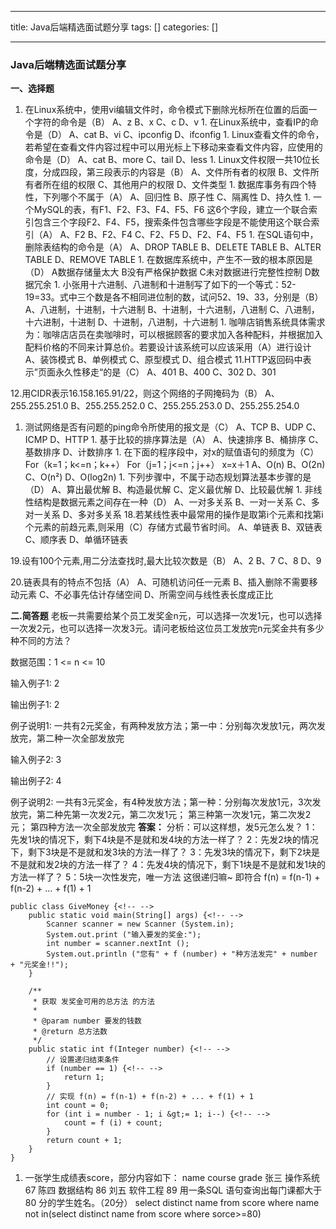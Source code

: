 
--- 
title:  Java后端精选面试题分享 
tags: []
categories: [] 

---
### Java后端精选面试题分享

**一、选择题**
1.  在Linux系统中，使用vi编辑文件时，命令模式下删除光标所在位置的后面一个字符的命令是（B） A、z B、x C、c D、v 1.  在Linux系统中，查看IP的命令是（D） A、cat B、vi C、ipconfig D、ifconfig 1.  Linux查看文件的命令，若希望在查看文件内容过程中可以用光标上下移动来查看文件内容，应使用的命令是（D） A、cat B、more C、tail D、less 1.  Linux文件权限一共10位长度，分成四段，第三段表示的内容是（B） A、文件所有者的权限 B、文件所有者所在组的权限 C、其他用户的权限 D、文件类型 1.  数据库事务有四个特性，下列哪个不属于（A） A、回归性 B、原子性 C、隔离性 D、持久性 1.  一个MySQL的表，有F1、F2、F3、F4、F5、F6 这6个字段，建立一个联合索引包含三个字段F2、F4、F5，搜索条件包含哪些字段是不能使用这个联合索引（A） A、F2 B、F2、F4 C、F2、F5 D、F2、F4、F5 1.  在SQL语句中，删除表结构的命令是（A） A、DROP TABLE B、DELETE TABLE B、ALTER TABLE D、REMOVE TABLE 1.  在数据库系统中，产生不一致的根本原因是（D） A数据存储量太大 B没有严格保护数据 C未对数据进行完整性控制 D数据冗余 1.  小张用十六进制、八进制和十进制写了如下的一个等式：52-19=33。式中三个数是各不相同进位制的数，试问52、19、33，分别是（B） A、八进制，十进制，十六进制 B、十进制，十六进制，八进制 C、八进制，十六进制，十进制 D、十进制，八进制，十六进制 1.  咖啡店销售系统具体需求为：咖啡店店员在卖咖啡时，可以根据顾客的要求加入各种配料，并根据加入配料价格的不同来计算总价。若要设计该系统可以应该采用（A）进行设计 A、装饰模式 B、单例模式 C、原型模式 D、组合模式 
11.HTTP返回码中表示”页面永久性移走“的是（C） A、401 B、400 C、302 D、301

12.用CIDR表示16.158.165.91/22，则这个网络的子网掩码为（B） A、255.255.251.0 B、255.255.252.0 C、255.255.253.0 D、255.255.254.0
1.  测试网络是否有问题的ping命令所使用的报文是（C） A、TCP B、UDP C、ICMP D、HTTP 1.  基于比较的排序算法是（A） A、快速排序 B、桶排序 C、基数排序 D、计数排序 1.  在下面的程序段中，对x的赋值语句的频度为（C） For（k=1；k&lt;=n；k++） For（j=1；j&lt;=n；j++） x=x＋1 A、O(n) B、O(2n) C、O(n²) D、O(log2n) 1.  下列步骤中，不属于动态规划算法基本步骤的是（D） A、算出最优解 B、构造最优解 C、定义最优解 D、比较最优解 1.  非线性结构是数据元素之间存在一种（D） A、一对多关系 B、一对一关系  C、多对一关系 D、多对多关系 
18.若某线性表中最常用的操作是取第i个元素和找第i个元素的前趋元素,则采用（C）存储方式最节省时间。 A、单链表 B、双链表 C、顺序表 D、单循环链表

19.设有100个元素,用二分法查找时,最大比较次数是（B） A、2 B、7 C、8 D、9

20.链表具有的特点不包括（A） A、可随机访问任一元素 B、插入删除不需要移动元素 C、不必事先估计存储空间 D、所需空间与线性表长度成正比

**二.简答题** 老板一共需要给某个员工发奖金n元，可以选择一次发1元，也可以选择一次发2元，也可以选择一次发3元。请问老板给这位员工发放完n元奖金共有多少种不同的方法？

数据范围：1 &lt;= n &lt;= 10

输入例子1: 2

输出例子1: 2

例子说明1: 一共有2元奖金，有两种发放方法；第一中：分别每次发放1元，两次发放完，第二种一次全部发放完

输入例子2: 3

输出例子2: 4

例子说明2: 一共有3元奖金，有4种发放方法；第一种：分别每次发放1元，3次发放完，第二种先第一次发2元，第二次发1元； 第三种第一次发1元，第二次发2元； 第四种方法一次全部发放完 **答案：** 分析：可以这样想，发5元怎么发？ 1：先发1块的情况下，剩下4块是不是就和发4块的方法一样了？ 2：先发2块的情况下，剩下3块是不是就和发3块的方法一样了？ 3：先发3块的情况下，剩下2块是不是就和发2块的方法一样了？ 4：先发4块的情况下，剩下1块是不是就和发1块的方法一样了？ 5：5块一次性发完，唯一方法 这很递归嘛~ 即符合 f(n) = f(n-1) + f(n-2) + … + f(1) + 1

```
public class GiveMoney {<!-- -->
    public static void main(String[] args) {<!-- -->
        Scanner scanner = new Scanner (System.in);
        System.out.print ("输入要发的奖金:");
        int number = scanner.nextInt ();
        System.out.println ("您有" + f (number) + "种方法发完" + number + "元奖金!!");
    }

    /**
     * 获取 发奖金可用的总方法 的方法
     *
     * @param number 要发的钱数
     * @return 总方法数
     */
    public static int f(Integer number) {<!-- -->
        // 设置递归结束条件
        if (number == 1) {<!-- -->
            return 1;
        }
        // 实现 f(n) = f(n-1) + f(n-2) + ... + f(1) + 1
        int count = 0;
        for (int i = number - 1; i &gt;= 1; i--) {<!-- -->
            count = f (i) + count;
        }
        return count + 1;
    }
}

```
1. 一张学生成绩表score，部分内容如下： name course grade 张三 操作系统 67 陈四 数据结构 86 刘五 软件工程 89 用一条SQL 语句查询出每门课都大于80 分的学生姓名。（20分） select distinct name from score where name not in(select distinct name from score where sorce&gt;=80)